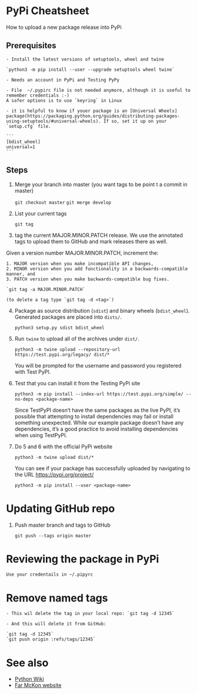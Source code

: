 # PyPi Cheatsheet

How to upload a new package release into PyPi

## Prerequisites

	- Install the latest versions of setuptools, wheel and twine

	`python3 -m pip install --user --upgrade setuptools wheel twine`

	- Needs an account in PyPi and Testing PyPy

	- File  ~/.pypirc file is not needed anymore, although it is useful to remember credentials :-)
	A safer options is to use `keyring` in Linux

	- it is helpful to know if youer package is an [Universal Wheels] package(https://packaging.python.org/guides/distributing-packages-using-setuptools/#universal-wheels). If so, set it up on your `setup.cfg` file.
	
	```
	[bdist_wheel]
	universal=1
	```


## Steps

1. Merge your branch into master
  (you want tags to be point t a commit in master)

	`git checkout master`
	`git merge develop`

2. List your current tags

	`git tag`


3. tag the current MAJOR.MINOR.PATCH release. We use the annotated tags
to upload them to GitHub and mark releases there as well.

Given a version number MAJOR.MINOR.PATCH, increment the:

	1. MAJOR version when you make incompatible API changes,
	2. MINOR version when you add functionality in a backwards-compatible manner, and
	3. PATCH version when you make backwards-compatible bug fixes.
	
	`git tag -a MAJOR.MINOR.PATCH`

	(to delete a tag type `git tag -d <tag>`)

4. Package as source distribution (`sdist`) and binary wheels (`bdist_wheel`). Generated packages are placed into `dists/`.

	`python3 setup.py sdist bdist_wheel`
	
5. Run `twine` to upload all of the archives under `dist/`.

	`python3 -m twine upload --repository-url https://test.pypi.org/legacy/ dist/*`

	You will be prompted for the username and password you registered with Test PyPI.


6. Test that you can install it from the Testing PyPi site

	`python3 -m pip install --index-url https://test.pypi.org/simple/ --no-deps <package-name>`

	Since TestPyPI doesn’t have the same packages as the live PyPI, it’s possible that attempting to install dependencies may fail or install something unexpected. While our example package doesn’t have any dependencies, it’s a good practice to avoid installing dependencies when using TestPyPI.

7. Do 5 and 6 with the official PyPi website

	`python3 -m twine upload dist/*` 
	
	You can see if your package has successfully uploaded by navigating to the URL https://pypi.org/project/<package-name>

	`python3 -m pip install --user <package-name>`

# Updating GitHub repo

1. Push master branch and tags to GitHub

	`git push --tags origin master`

# Reviewing the package in PyPi

	Use your credentails in ~/.pipyrc

# Remove named tags 

	- This wil delete the tag in your local repo: `git tag -d 12345`

	- And this will delete it from GitHub: 
	
	`git tag -d 12345`
	`git push origin :refs/tags/12345`

# See also

- [Python Wiki](https://wiki.python.org/moin/TestPyPI)
- [Far McKon website](http://www.farmckon.net/tag/testpypi/)
